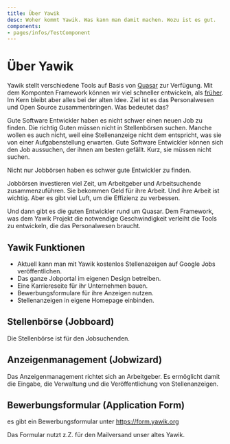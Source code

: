 ```yaml
---
title: Über Yawik
desc: Woher kommt Yawik. Was kann man damit machen. Wozu ist es gut.
components:
- pages/infos/TestComponent
---
```


# Über Yawik

Yawik stellt verschiedene Tools auf Basis von [Quasar](https://quasar.dev) zur Verfügung. Mit dem Komponten Framework können wir viel schneller entwickeln, als [früher](https:old.yawik.org). Im Kern bleibt aber alles bei der alten Idee. Ziel ist es das Personalwesen und Open Source zusammenbringen. Was bedeutet das?

Gute Software Entwickler haben es nicht schwer einen neuen Job zu finden. Die richtig Guten müssen nicht in Stellenbörsen suchen. Manche wollen es auch nicht, weil eine Stellenanzeige nicht dem entspricht, was sie von einer Aufgabenstellung erwarten. Gute Software Entwickler können sich den Job aussuchen, der ihnen am besten gefällt. Kurz, sie müssen nicht suchen.

Nicht nur Jobbörsen haben es schwer gute Entwickler zu finden.

Jobbörsen investieren viel Zeit, um Arbeitgeber und Arbeitsuchende zusammenzuführen. Sie bekommen Geld für ihre Arbeit. Und ihre Arbeit ist wichtig. Aber es gibt viel Luft, um die Effizienz zu verbessen.

Und dann gibt es die guten Entwickler rund um Quasar. Dem Framework, was dem Yawik Projekt die notwendige Geschwindigkeit verleiht die Tools zu entwickeln, die das Personalwesen braucht.

## Yawik Funktionen

- Aktuell kann man mit Yawik kostenlos Stellenazeigen auf Google Jobs veröffentlichen.
- Das ganze Jobportal im eigenen Design betreiben.
- Eine Karriereseite für ihr Unternehmen bauen.
- Bewerbungsformulare für ihre Anzeigen nutzen.
- Stellenanzeigen in eigene Homepage einbinden.

## Stellenbörse (Jobboard)

Die Stellenbörse ist für den Jobsuchenden. 

## Anzeigenmanagement (Jobwizard)

Das Anzeigenmanagement richtet sich an Arbeitgeber. Es ermöglicht damit die Eingabe, die Verwaltung und die Veröffentlichung von Stellenanzeigen.

## Bewerbungsformular (Application Form)

es gibt ein Bewerbungsformular unter https://form.yawik.org

Das Formular nutzt z.Z. für den Mailversand unser altes Yawik.

